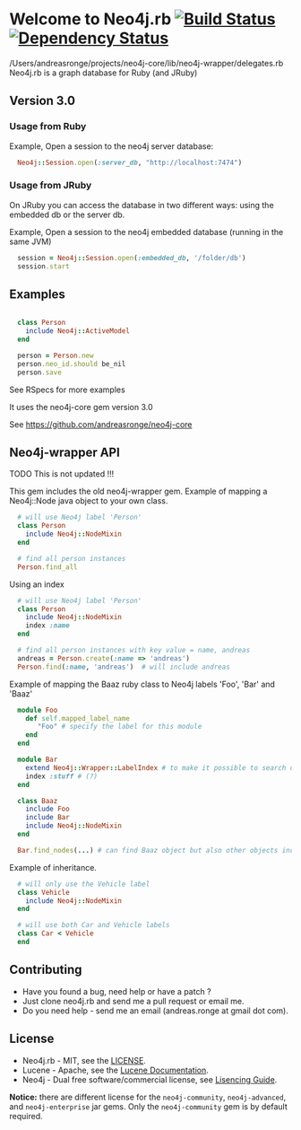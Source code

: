 # Welcome to Neo4j.rb [![Build Status](https://secure.travis-ci.org/andreasronge/neo4j.png?branch=master)](http://travis-ci.org/andreasronge/neo4j) [![Dependency Status](https://gemnasium.com/andreasronge/neo4j.png)](https://gemnasium.com/andreasronge/neo4j)
/Users/andreasronge/projects/neo4j-core/lib/neo4j-wrapper/delegates.rb
Neo4j.rb is a graph database for Ruby (and JRuby)

## Version 3.0

### Usage from Ruby

Example, Open a session to the neo4j server database:

```ruby
  Neo4j::Session.open(:server_db, "http://localhost:7474")
```

### Usage from JRuby

On JRuby you can access the database in two different ways: using the embedded db or the server db.

Example, Open a session to the neo4j embedded database (running in the same JVM)

```ruby
  session = Neo4j::Session.open(:embedded_db, '/folder/db')
  session.start
```

## Examples


```ruby

  class Person
    include Neo4j::ActiveModel
  end

  person = Person.new
  person.neo_id.should be_nil
  person.save

```

See RSpecs for more examples


It uses the neo4j-core gem version 3.0

See https://github.com/andreasronge/neo4j-core


## Neo4j-wrapper API

TODO This is not updated !!!

This gem includes the old neo4j-wrapper gem.
Example of mapping a Neo4j::Node java object to your own class.

```ruby
  # will use Neo4j label 'Person'
  class Person
    include Neo4j::NodeMixin
  end

  # find all person instances
  Person.find_all
```

Using an index

```ruby
  # will use Neo4j label 'Person'
  class Person
    include Neo4j::NodeMixin
    index :name
  end

  # find all person instances with key value = name, andreas
  andreas = Person.create(:name => 'andreas')
  Person.find(:name, 'andreas')  # will include andreas
```


Example of mapping the Baaz ruby class to Neo4j labels 'Foo', 'Bar' and 'Baaz'

```ruby
  module Foo
    def self.mapped_label_name
       "Foo" # specify the label for this module
    end
  end

  module Bar
    extend Neo4j::Wrapper::LabelIndex # to make it possible to search using this module (?)
    index :stuff # (?)
  end

  class Baaz
    include Foo
    include Bar
    include Neo4j::NodeMixin
  end

  Bar.find_nodes(...) # can find Baaz object but also other objects including the Bar mixin.
```

Example of inheritance.

```ruby
  # will only use the Vehicle label
  class Vehicle
    include Neo4j::NodeMixin
  end

  # will use both Car and Vehicle labels
  class Car < Vehicle
  end
```

## Contributing

* Have you found a bug, need help or have a patch ?
* Just clone neo4j.rb and send me a pull request or email me.
* Do you need help - send me an email (andreas.ronge at gmail dot com).

## License

* Neo4j.rb - MIT, see the [LICENSE](http://github.com/andreasronge/neo4j/tree/master/LICENSE).
* Lucene -  Apache, see the [Lucene Documentation](http://lucene.apache.org/java/docs/features.html).
* Neo4j - Dual free software/commercial license, see [Lisencing Guide](http://www.neo4j.org/learn/licensing).

**Notice:** there are different license for the `neo4j-community`, `neo4j-advanced`, and `neo4j-enterprise` jar gems. Only the `neo4j-community` gem is by default required.
